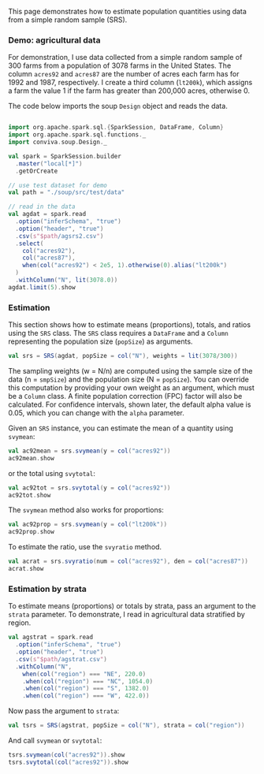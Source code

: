 This page demonstrates how to estimate population quantities using data from a simple
random sample (SRS).

### Demo: agricultural data

For demonstration, I use data collected from a simple random sample of 300
farms from a population of 3078 farms in the United States.  The column
`acres92` and  `acres87` are the number of acres each farm has for 1992 and
1987, respectively. I create a third column (`lt200k`), which assigns a farm
the value 1 if the farm has greater than 200,000 acres, otherwise 0.

The code below imports the soup `Design` object and reads the data.
```scala mdoc 

import org.apache.spark.sql.{SparkSession, DataFrame, Column}
import org.apache.spark.sql.functions._
import conviva.soup.Design._

val spark = SparkSession.builder
  .master("local[*]")
  .getOrCreate

// use test dataset for demo
val path = "./soup/src/test/data"

// read in the data
val agdat = spark.read
  .option("inferSchema", "true")
  .option("header", "true")
  .csv(s"$path/agsrs2.csv")
  .select(
    col("acres92"),
    col("acres87"),
    when(col("acres92") < 2e5, 1).otherwise(0).alias("lt200k")
  )
  .withColumn("N", lit(3078.0))
agdat.limit(5).show
```

### Estimation

This section shows how to estimate means (proportions), totals, and ratios
using the `SRS` class.  The `SRS` class requires a `DataFrame` and a `Column`
representing the population size (`popSize`) as arguments. 

```scala mdoc
val srs = SRS(agdat, popSize = col("N"), weights = lit(3078/300))
```

The sampling weights (w = N/n) are computed using the sample size of the data (n = `smpSize`) and the population size (N = `popSize`). You can override this computation by providing your own weight as an argument, which must be a `Column` class. A finite population correction (FPC) factor will also be calculated. For confidence intervals, shown later, the default alpha value is 0.05, which you can change with the `alpha` parameter.


Given an `SRS` instance, you can estimate the mean of a quantity using `svymean`:

```scala mdoc
val ac92mean = srs.svymean(y = col("acres92"))
ac92mean.show
```
or the total using `svytotal`:
```scala mdoc
val ac92tot = srs.svytotal(y = col("acres92"))
ac92tot.show
```

The `svymean` method also works for proportions:

```scala mdoc
val ac92prop = srs.svymean(y = col("lt200k"))
ac92prop.show
```

To estimate the ratio, use the `svyratio` method. 

```scala mdoc 
val acrat = srs.svyratio(num = col("acres92"), den = col("acres87"))
acrat.show
```

### Estimation by strata

To estimate means (proportions) or totals by strata, pass an argument to the
`strata` parameter. To demonstrate, I read in agricultural data stratified by
region. 

```scala mdoc 
val agstrat = spark.read
  .option("inferSchema", "true")
  .option("header", "true")
  .csv(s"$path/agstrat.csv")
  .withColumn("N", 
    when(col("region") === "NE", 220.0)
    .when(col("region") === "NC", 1054.0)
    .when(col("region") === "S", 1382.0)
    .when(col("region") === "W", 422.0))
```

Now pass the argument to `strata`:

```scala mdoc
val tsrs = SRS(agstrat, popSize = col("N"), strata = col("region"))
```

And call `svymean` or `svytotal`:

```scala mdoc
tsrs.svymean(col("acres92")).show
tsrs.svytotal(col("acres92")).show
```

